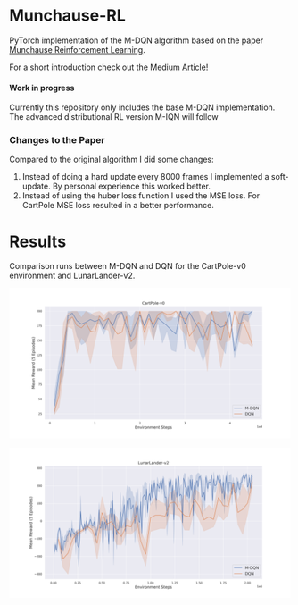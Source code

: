 # Munchause-RL

PyTorch implementation of the M-DQN algorithm based on the paper [Munchause Reinforcement Learning](https://arxiv.org/abs/2007.14430).

For a short introduction check out the Medium [Article!](https://medium.com/@sebastian.dittert3692/munchausen-reinforcement-learning-9876efc829de?sk=885c4457cdd3d2d90a7adc5f8d574b7b)

#### Work in progress
Currently this repository only includes the base M-DQN implementation. The advanced distributional RL version M-IQN will follow 

### Changes to the Paper
Compared to the original algorithm I did some changes:
1. Instead of doing a hard update every 8000 frames I implemented a soft-update. By personal experience this worked better.
2. Instead of using the huber loss function I used the MSE loss. For CartPole MSE loss resulted in a better performance. 

# Results 
Comparison runs between M-DQN and DQN for the CartPole-v0 environment and LunarLander-v2.

![altext](imgs/MRL+DQN_CP_.png)

![altext](imgs/MRL+DQN_LL.png)


